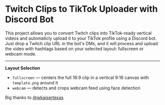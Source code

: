 # Twitch Clips to TikTok Uploader with Discord Bot

This project allows you to convert Twitch clips into TikTok-ready vertical videos and automaticly upload it to your TikTok profile using a Discord bot. Just drop a Twitch clip URL in the bot's DMs, and it will process and upload the video with hashtags based on your selected layout: fullscreen or webcam mode.

---

**Layout Selection**
  - `fullscreen` — centers the full 16:9 clip in a vertical 9:16 canvas with `template.png` around it
  - `webcam` — detects and crops webcam feed using face detection



Big thanks to [@wkaisertexas](https://github.com/wkaisertexas)
